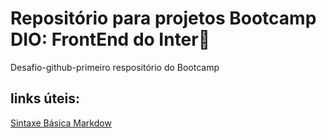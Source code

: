 # Repositório para projetos Bootcamp DIO: FrontEnd do Inter🧡
Desafio-github-primeiro respositório do Bootcamp

## links úteis:
[Sintaxe Básica Markdow](https://www.markdownguide.org/basic-syntax/)
